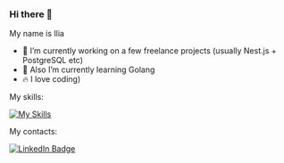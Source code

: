 ### Hi there 👋

My name is Ilia

- 🔭 I’m currently working on a few freelance projects (usually Nest.js + PostgreSQL etc)
- 🌱 Also I’m currently learning Golang
- 🔥 I love coding)
 
My skills:

[![My Skills](https://skillicons.dev/icons?i=js,ts,nodejs,nest,docker,jest,rabbitmq,postgres,postman,go,arduino,linux,php,yii2,vue)](https://skillicons.dev)

My contacts:

[    <img src="https://img.shields.io/badge/LinkedIn-blue?style=for-the-badge&logo=linkedin&logoColor=white" alt="LinkedIn Badge"/>
](https://www.linkedin.com/in/ilia-martens-9799a512b/?lipi=urn%3Ali%3Apage%3Ad_flagship3_feed%3BN%2BZClD%2FoTmWtBIrG22UphQ%3D%3D)
 
